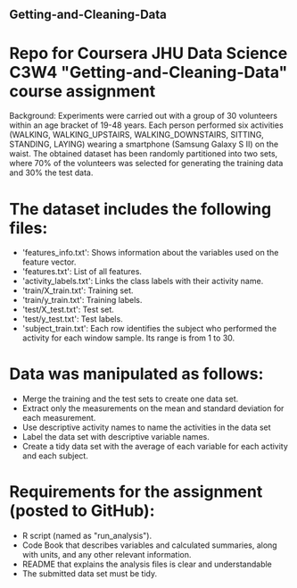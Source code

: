## Getting-and-Cleaning-Data

# Repo for Coursera JHU Data Science C3W4 "Getting-and-Cleaning-Data" course assignment

Background: Experiments were carried out with a group of 30 volunteers within an age bracket of 19-48 years. Each person performed six activities (WALKING, WALKING_UPSTAIRS, WALKING_DOWNSTAIRS, SITTING, STANDING, LAYING) wearing a smartphone (Samsung Galaxy S II) on the waist. The obtained dataset has been randomly partitioned into two sets, where 70% of the volunteers was selected for generating the training data and 30% the test data.

# The dataset includes the following files:
- 'features_info.txt': Shows information about the variables used on the feature vector.
- 'features.txt': List of all features.
- 'activity_labels.txt': Links the class labels with their activity name.
- 'train/X_train.txt': Training set.
- 'train/y_train.txt': Training labels.
- 'test/X_test.txt': Test set.
- 'test/y_test.txt': Test labels.
- 'subject_train.txt': Each row identifies the subject who performed the activity for each window sample. Its range is from 1 to 30. 

# Data was manipulated as follows:
- Merge the training and the test sets to create one data set.
- Extract only the measurements on the mean and standard deviation for each measurement.
- Use descriptive activity names to name the activities in the data set
- Label the data set with descriptive variable names.
- Create a tidy data set with the average of each variable for each activity and each subject.

# Requirements for the assignment (posted to GitHub):
- R script (named as "run_analysis").
- Code Book that describes variables and calculated summaries, along with units, and any other relevant information.
- README that explains the analysis files is clear and understandable
- The submitted data set must be tidy.

